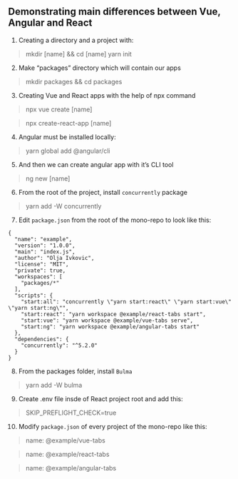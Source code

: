 ## Demonstrating main differences between Vue, Angular and React

1. Creating a directory and a project with:
> mkdir [name] && cd [name]
> yarn init

2. Make “packages” directory which will contain our apps
> mkdir packages && cd packages

3. Creating Vue and React apps with the help of npx command
> npx vue create [name]

> npx create-react-app [name]

4. Angular must be installed locally:
> yarn global add @angular/cli

5. And then we can create angular app with it’s CLI tool
> ng new [name]

6. From the root of the project, install `concurrently` package
> yarn add -W concurrently

7. Edit `package.json` from the root of the mono-repo to look like this:
```
{
  "name": "example",
  "version": "1.0.0",
  "main": "index.js",
  "author": "Olja Ivkovic",
  "license": "MIT",
  "private": true,
  "workspaces": [
    "packages/*"
  ],
  "scripts": {
    "start:all": "concurrently \"yarn start:react\" \"yarn start:vue\" \"yarn start:ng\"",
    "start:react": "yarn workspace @example/react-tabs start",
    "start:vue": "yarn workspace @example/vue-tabs serve",
    "start:ng": "yarn workspace @example/angular-tabs start"
  },
  "dependencies": {
    "concurrently": "^5.2.0"
  }
}
```

8. From the packages folder, install `Bulma`
> yarn add -W bulma

9. Create .env file insde of React project root and add this:
> SKIP_PREFLIGHT_CHECK=true

10. Modify `package.json` of every project of the mono-repo like this:
> name: @example/vue-tabs

> name: @example/react-tabs

> name: @example/angular-tabs
